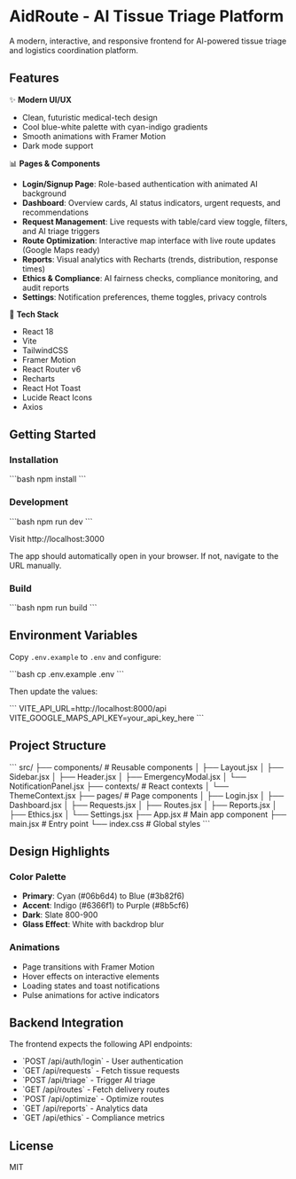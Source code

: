 # AidRoute - AI Tissue Triage Platform

A modern, interactive, and responsive frontend for AI-powered tissue triage and logistics coordination platform.

## Features

✨ **Modern UI/UX**
- Clean, futuristic medical-tech design
- Cool blue-white palette with cyan-indigo gradients
- Smooth animations with Framer Motion
- Dark mode support

📊 **Pages & Components**

- **Login/Signup Page**: Role-based authentication with animated AI background
- **Dashboard**: Overview cards, AI status indicators, urgent requests, and recommendations
- **Request Management**: Live requests with table/card view toggle, filters, and AI triage triggers
- **Route Optimization**: Interactive map interface with live route updates (Google Maps ready)
- **Reports**: Visual analytics with Recharts (trends, distribution, response times)
- **Ethics & Compliance**: AI fairness checks, compliance monitoring, and audit reports
- **Settings**: Notification preferences, theme toggles, privacy controls

🔧 **Tech Stack**

- React 18
- Vite
- TailwindCSS
- Framer Motion
- React Router v6
- Recharts
- React Hot Toast
- Lucide React Icons
- Axios

## Getting Started

### Installation

\`\`\`bash
npm install
\`\`\`

### Development

\`\`\`bash
npm run dev
\`\`\`

Visit http://localhost:3000

The app should automatically open in your browser. If not, navigate to the URL manually.

### Build

\`\`\`bash
npm run build
\`\`\`

## Environment Variables

Copy `.env.example` to `.env` and configure:

\`\`\`bash
cp .env.example .env
\`\`\`

Then update the values:

\`\`\`
VITE_API_URL=http://localhost:8000/api
VITE_GOOGLE_MAPS_API_KEY=your_api_key_here
\`\`\`

## Project Structure

\`\`\`
src/
├── components/          # Reusable components
│   ├── Layout.jsx
│   ├── Sidebar.jsx
│   ├── Header.jsx
│   ├── EmergencyModal.jsx
│   └── NotificationPanel.jsx
├── contexts/            # React contexts
│   └── ThemeContext.jsx
├── pages/               # Page components
│   ├── Login.jsx
│   ├── Dashboard.jsx
│   ├── Requests.jsx
│   ├── Routes.jsx
│   ├── Reports.jsx
│   ├── Ethics.jsx
│   └── Settings.jsx
├── App.jsx              # Main app component
├── main.jsx             # Entry point
└── index.css            # Global styles
\`\`\`

## Design Highlights

### Color Palette
- **Primary**: Cyan (#06b6d4) to Blue (#3b82f6)
- **Accent**: Indigo (#6366f1) to Purple (#8b5cf6)
- **Dark**: Slate 800-900
- **Glass Effect**: White with backdrop blur

### Animations
- Page transitions with Framer Motion
- Hover effects on interactive elements
- Loading states and toast notifications
- Pulse animations for active indicators

## Backend Integration

The frontend expects the following API endpoints:

- \`POST /api/auth/login\` - User authentication
- \`GET /api/requests\` - Fetch tissue requests
- \`POST /api/triage\` - Trigger AI triage
- \`GET /api/routes\` - Fetch delivery routes
- \`POST /api/optimize\` - Optimize routes
- \`GET /api/reports\` - Analytics data
- \`GET /api/ethics\` - Compliance metrics

## License

MIT
